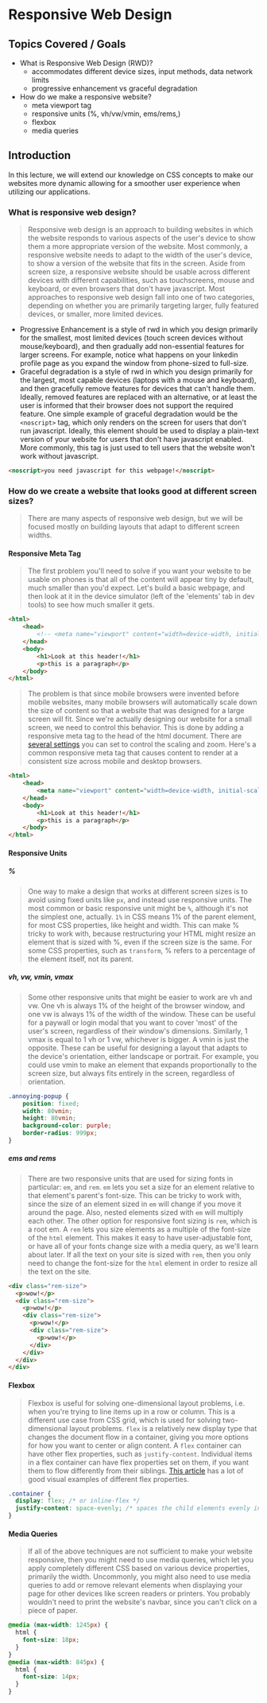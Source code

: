 # Responsive Web Design

## Topics Covered / Goals

- What is Responsive Web Design (RWD)?
  - accommodates different device sizes, input methods, data network limits
  - progressive enhancement vs graceful degradation
- How do we make a responsive website?
  - meta viewport tag
  - responsive units (%, vh/vw/vmin, ems/rems,)
  - flexbox
  - media queries

## Introduction

In this lecture, we will extend our knowledge on CSS concepts to make our websites more dynamic allowing for a smoother user experience when utilizing our applications.

### What is responsive web design?

> Responsive web design is an approach to building websites in which the website responds to various aspects of the user's device to show them a more appropriate version of the website. Most commonly, a responsive website needs to adapt to the width of the user's device, to show a version of the website that fits in the screen. Aside from screen size, a responsive website should be usable across different devices with different capabilities, such as touchscreens, mouse and keyboard, or even browsers that don't have javascript.
> Most approaches to responsive web design fall into one of two categories, depending on whether you are primarily targeting larger, fully featured devices, or smaller, more limited devices.

- Progressive Enhancement is a style of rwd in which you design primarily for the smallest, most limited devices (touch screen devices without mouse/keyboard), and then gradually add non-essential features for larger screens. For example, notice what happens on your linkedin profile page as you expand the window from phone-sized to full-size.
- Graceful degradation is a style of rwd in which you design primarily for the largest, most capable devices (laptops with a mouse and keyboard), and then gracefully remove features for devices that can't handle them. Ideally, removed features are replaced with an alternative, or at least the user is informed that their browser does not support the required feature. One simple example of graceful degradation would be the `<noscript>` tag, which only renders on the screen for users that don't run javascript. Ideally, this element should be used to display a plain-text version of your website for users that don't have javascript enabled. More commonly, this tag is just used to tell users that the website won't work without javascript.

```html
<noscript>you need javascript for this webpage!</noscript>
```

### How do we create a website that looks good at different screen sizes?

> There are many aspects of responsive web design, but we will be focused mostly on building layouts that adapt to different screen widths.

#### Responsive Meta Tag

> The first problem you'll need to solve if you want your website to be usable on phones is that all of the content will appear tiny by default, much smaller than you'd expect. Let's build a basic webpage, and then look at it in the device simulator (left of the 'elements' tab in dev tools) to see how much smaller it gets.

```html
<html>
    <head>
        <!-- <meta name="viewport" content="width=device-width, initial-scale=1"> -->
    </head>
    <body>
        <h1>Look at this header!</h1>
        <p>this is a paragraph</p>
    </body>
</html>
```

> The problem is that since mobile browsers were invented before mobile websites, many mobile browsers will automatically scale down the size of content so that a website that was designed for a large screen will fit. Since we're actually designing our website for a small screen, we need to control this behavior. This is done by adding a responsive meta tag to the head of the html document. There are [several settings](https://css-tricks.com/snippets/html/responsive-meta-tag/) you can set to control the scaling and zoom. Here's a common responsive meta tag that causes content to render at a consistent size across mobile and desktop browsers.

```html
<html>
    <head>
        <meta name="viewport" content="width=device-width, initial-scale=1">
    </head>
    <body>
        <h1>Look at this header!</h1>
        <p>this is a paragraph</p>
    </body>
</html>
```

#### Responsive Units

##### %

> One way to make a design that works at different screen sizes is to avoid using fixed units like `px`, and instead use responsive units. The most common or basic responsive unit might be `%`, although it's not the simplest one, actually. `1%` in CSS means 1% of the parent element, for most CSS properties, like height and width. This can make % tricky to work with, because restructuring your HTML might resize an element that is sized with %, even if the screen size is the same. For some CSS properties, such as `transform`, % refers to a percentage of the element itself, not its parent.

##### vh, vw, vmin, vmax

> Some other responsive units that might be easier to work are vh and vw. One vh is always 1% of the height of the browser window, and one vw is always 1% of the width of the window. These can be useful for a paywall or login modal that you want to cover 'most' of the user's screen, regardless of their window's dimensions.
> Similarly, 1 vmax is equal to 1 vh or 1 vw, whichever is bigger. A vmin is just the opposite. These can be useful for designing a layout that adapts to the device's orientation, either landscape or portrait. For example, you could use vmin to make an element that expands proportionally to the screen size, but always fits entirely in the screen, regardless of orientation.

```css
.annoying-popup {
    position: fixed;
    width: 80vmin;
    height: 80vmin;
    background-color: purple;
    border-radius: 999px;
}
```

##### ems and rems

> There are two responsive units that are used for sizing fonts in particular: `em`, and `rem`. `em` lets you set a size for an element relative to that element's parent's font-size. This can be tricky to work with, since the size of an element sized in `em` will change if you move it around the page. Also, nested elements sized with `em` will multiply each other.
> The other option for responsive font sizing is `rem`, which is a root em. A `rem` lets you size elements as a multiple of the font-size of the `html` element. This makes it easy to have user-adjustable font, or have all of your fonts change size with a media query, as we'll learn about later. If all the text on your site is sized with `rem`, then you only need to change the font-size for the `html` element in order to resize all the text on the site.

```html
<div class="rem-size">
  <p>wow!</p>
  <div class="rem-size">
    <p>wow!</p>
    <div class="rem-size">
      <p>wow!</p>
      <div class="rem-size">
        <p>wow!</p>
      </div>
    </div>
  </div>
</div>
```

#### Flexbox

> Flexbox is useful for solving one-dimensional layout problems, i.e. when you're trying to line items up in a row or column. This is a different use case from CSS grid, which is used for solving two-dimensional layout problems. `flex` is a relatively new display type that changes the document flow in a container, giving you more options for how you want to center or align content. A `flex` container can have other flex properties, such as `justify-content`. Individual items in a flex container can have flex properties set on them, if you want them to flow differently from their siblings. [This article](https://css-tricks.com/snippets/css/a-guide-to-flexbox/) has a lot of good visual examples of different flex properties.

```css
.container {
  display: flex; /* or inline-flex */
  justify-content: space-evenly; /* spaces the child elements evenly in relation to the parent container*/
}
```

#### Media Queries

> If all of the above techniques are not sufficient to make your website responsive, then you might need to use media queries, which let you apply completely different CSS based on various device properties, primarily the width. Uncommonly, you might also need to use media queries to add or remove relevant elements when displaying your page for other devices like screen readers or printers. You probably wouldn't need to print the website's navbar, since you can't click on a piece of paper.

```css
@media (max-width: 1245px) {
  html {
    font-size: 18px;
  }
}
@media (max-width: 845px) {
  html {
    font-size: 14px;
  }
}
```